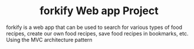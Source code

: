 <h1 align="center">forkify Web app Project</h1>

<p>forkify is a web app that can be used to search for various types of food recipes, create our own food recipes, save food recipes in bookmarks, etc.</br>Using the MVC architecture pattern</p>
